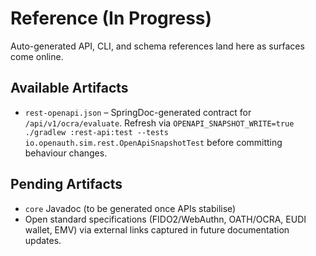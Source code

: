 # Reference (In Progress)

Auto-generated API, CLI, and schema references land here as surfaces come online.

## Available Artifacts
- `rest-openapi.json` – SpringDoc-generated contract for `/api/v1/ocra/evaluate`. Refresh via `OPENAPI_SNAPSHOT_WRITE=true ./gradlew :rest-api:test --tests io.openauth.sim.rest.OpenApiSnapshotTest` before committing behaviour changes.

## Pending Artifacts
- `core` Javadoc (to be generated once APIs stabilise)
- Open standard specifications (FIDO2/WebAuthn, OATH/OCRA, EUDI wallet, EMV) via external links captured in future documentation updates.
